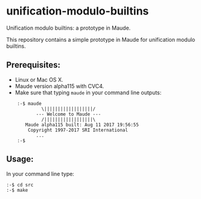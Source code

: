 # unification-modulo-builtins
Unification modulo builtins: a prototype in Maude.

This repository contains a simple prototype in Maude for unification
modulo builtins.

## Prerequisites:

* Linux or Mac OS X.
* Maude version alpha115 with CVC4.
* Make sure that typing `maude` in your command line outputs:

```
	:-$ maude
		     \||||||||||||||||||/
		   --- Welcome to Maude ---
		     /||||||||||||||||||\
	   Maude alpha115 built: Aug 11 2017 19:56:55
	    Copyright 1997-2017 SRI International
		   ...
	:-$ 
```

## Usage:

In your command line type:

	:-$ cd src
	:-$ make
	
	
